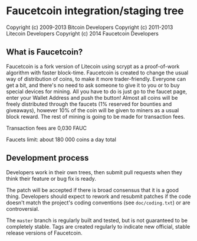 Faucetcoin integration/staging tree
================================


Copyright (c) 2009-2013 Bitcoin Developers
Copyright (c) 2011-2013 Litecoin Developers
Copyright (c) 2014 Faucetcoin Developers

What is Faucetcoin?
----------------

Faucetcoin is a fork version of Litecoin using scrypt as a proof-of-work algorithm with faster block-time. Faucetcoin is created to change the usual way of distribution of coins, to make it more trader-friendly. Everyone can get a bit, and there's no need to ask someone to give it to you or to buy special devices for mining. All you have to do is just go to the faucet page, enter your Wallet Address and push the button! Almost all coins will be freely distributed through the faucets (1% reserved for bounties and giveaways), however 10% of the coin will be given to miners as a usual block reward. The rest of mining is going to be made for transaction fees.

Transaction fees are 0,030 FAUC

Faucets limit: about 180 000 coins a day total

Development process
-------------------

Developers work in their own trees, then submit pull requests when they think
their feature or bug fix is ready.

The patch will be accepted if there is broad consensus that it is a good thing.
Developers should expect to rework and resubmit patches if the code doesn't
match the project's coding conventions (see `doc/coding.txt`) or are
controversial.

The `master` branch is regularly built and tested, but is not guaranteed to be
completely stable. Tags are created regularly to indicate new official, stable release versions of Faucetcoin.

